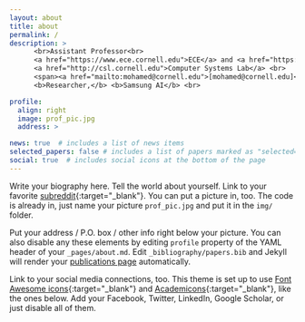 ```yaml
---
layout: about
title: about
permalink: /
description: > 
      <br>Assistant Professor<br>
      <a href="https://www.ece.cornell.edu">ECE</a> and <a href="https://www.tech.cornell.edu">Cornell Tech</a> at <a href="https://www.cornell.edu">Cornell University</a> <br>
      <a href="http://csl.cornell.edu">Computer Systems Lab</a> <br>
      <span><a href="mailto:mohamed@cornell.edu">[mohamed@cornell.edu]</a> <a href="assets/pdf/cv.pdf">[cv]</a></span> </h1> <br>
      <b>Researcher,</b> <b>Samsung AI</b> <br>

profile:
  align: right
  image: prof_pic.jpg
  address: >

news: true  # includes a list of news items
selected_papers: false # includes a list of papers marked as "selected={true}"
social: true  # includes social icons at the bottom of the page
---
```


Write your biography here. Tell the world about yourself. Link to your favorite [subreddit](http://reddit.com){:target="\_blank"}. You can put a picture in, too. The code is already in, just name your picture `prof_pic.jpg` and put it in the `img/` folder.

Put your address / P.O. box / other info right below your picture. You can also disable any these elements by editing `profile` property of the YAML header of your `_pages/about.md`. Edit `_bibliography/papers.bib` and Jekyll will render your [publications page](/al-folio/publications/) automatically.

Link to your social media connections, too. This theme is set up to use [Font Awesome icons](http://fortawesome.github.io/Font-Awesome/){:target="\_blank"} and [Academicons](https://jpswalsh.github.io/academicons/){:target="\_blank"}, like the ones below. Add your Facebook, Twitter, LinkedIn, Google Scholar, or just disable all of them.
